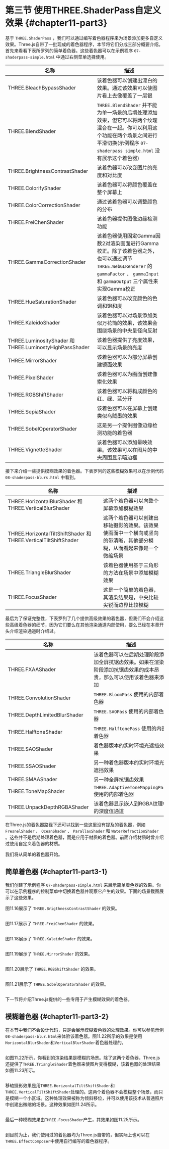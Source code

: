 # 第三节 使用THREE.ShaderPass自定义效果 {#chapter11-part3}

基于 `THREE.ShaderPass` ，我们可以通过编写着色器程序来为场景添加更多自定义效果。Three.js自带了一批现成的着色器程序，本节将它们分成三部分概要介绍。首先来看看下表所罗列的简单着色器。这些着色器可以在示例程序 `07-shaderpass-simple.html` 中通过右侧菜单选择使用。

| 名称 | 描述 |
| --- | --- |
| THREE.BleachBypassShader | 该着色器可以创建出漂白的效果。通过该效果可以使图片看上去像覆盖了一层银 |
| THREE.BlendShader | `THREE.BlendShader` 并不能为单一场景的后期处理添加效果，但它可以将两个纹理混合在一起。你可以利用这个功能在两个场景之间进行平滑切换(示例程序 `07-shaderpass simple.html` 没有展示这个着色器) |
| THREE.BrightnessContrastShader | 该着色器可以改变图片的亮度和对比度 |
| THREE.ColorifyShader | 该着色器可以将颜色覆盖在整个屏幕上 |
| THREE.ColorCorrectionShader | 通过该着色器可以调整颜色的分布 |
| THREE.FreiChenShader | 该着色器提供图像边缘检测功能 |
| THREE.GammaCorrectionShader | 该着色器使用固定Gamma因数2对渲染画面进行Gamma校正。除了该着色器之外，也可以通过调节 `THREE.WebGLRenderer` 的 `gammaFactor` 、 `gammaInput` 和 `gammaOutput` 三个属性来实现Gamma校正 |
| THREE.HueSaturationShader | 该着色器可以改变颜色的色调和饱和度 |
| THREE.KaleidoShader | 该着色器可以对场景添加类似万花筒的效果，该效果会围绕场景的中央呈径向反射 |
| THREE.LuminosityShader 和 THREE.LuminostyHighPassShader | 该着色器提供了亮度效果，可以显示场景的亮度 |
| THREE.MirrorShader | 该着色器可以为部分屏幕创建镜面效果 |
| THREE.PixelShader | 该着色器可以为画面创建像索化效果 |
| THREE.RGBShiftShader | 该着色器可以将构成颜色的红、绿、蓝分开 |
| THREE.SepiaShader | 该着色器可以在屏幕上创建类似乌贼墨的效果 |
| THREE.SobelOperatorShader | 这是另一个提供图像边缘检测功能的着色器 |
| THREE.VignetteShader | 该着色器可以添加晕映效果。该效果可以在图片的中央周围显示暗边框 |

接下来介绍一些提供模糊效果的着色器。下表罗列的这些模糊效果可以在示例代码 `08-shaderpass-blurs.html` 中看到。

| 名称 | 描述 |
| --- | --- |
| THREE.HorizontalBlurShader 和 THREE.VerticalBlurShader | 这两个着色器可以向整个屏幕添加模糊效果 |
| THREE.HorizontalTiltShiftShader 和 THREE.VerticalTiltShiftShader | 这两个着色器可以创建出移轴摄影的效果。该效果使画面中一个横向或竖向的带清晰，其他部分模糊，从而看起来像是一个微缩场景 |
| THREE.TriangleBlurShader | 该着色器使用基于三角形的方法在场景中添加模糊效果 |
| THREE.FocusShader | 这是一个简单的着色器，其渲染结果是，中央比较尖锐而边界比较模糊 |

最后为了保证完整性，下表罗列了几个提供高级效果的着色器，但我们不会介绍这些高级着色器的细节，因为它们要么在其他渲染通道内部使用，要么已经在本章开头介绍渲染通道时介绍过。

| 名称 | 描述 |
| --- | --- |
| THREE.FXAAShader | 该着色器可以在后期处理阶段添加全屏抗锯齿效果。如果在渲染阶段添加抗锯齿效果的成本昂贵，那么可以使用该着色器来添加 |
| THREE.ConvolutionShader | `THREE.BloomPass` 使用的内部着色器 |
| THREE.DepthLimitedBlurShader | `THREE.SAOPass` 使用的内部着色器 |
| THREE.HalftoneShader | `THREE.HalftonePass` 使用的内部着色器 |
| THREE.SAOShader | 着色器版本的实时环境光遮挡效果 |
| THREE.SSAOShader | 另一种着色器版本的实时环境光遮挡效果 |
| THREE.SMAAShader | 另一种全屏抗锯齿效果 |
| THREE.ToneMapShader | `THREE.AdaptiveToneMappingPass` 使用的内部着色器 |
| THREE.UnpackDepthRGBAShader | 该着色器显示嵌人到RGBA纹理中的深度值通道 |

在Three.js的着色器路径下还可以找到一些这里没有提及的着色器，例如 `FresnelShader` 、 `OceanShader` 、 `ParallaxShader` 和 `WaterRefractionShader` 。这些并不是后期处理着色器，而是应用于材质的着色器。前面介绍材质时曾介绍过使用自定义着色器的材质。

我们将从简单的着色器开始。

## 简单着色器 {#chapter11-part3-1}

我们创建了示例程序 `07-shaderpass-simple.html` 来展示简单着色器的效果。你可以在示例程序的控制菜单中切换着色器并观察它产生的效果。下面的场景截图展示了这些效果。

图11.16展示了 `THREE.BrigthnessContrastShader` 的效果。

<Image :index="16" />

图11.17展示了 `THREE.FreiChenShader` 的效果。

<Image :index="17" />

图11.18展示了 `THREE.KaleidoShader` 的效果。

<Image :index="18" />

图11.19展示了 `THREE.MirrorShader` 的效果。

<Image :index="19" />

图11.20展示了 `THREE.RGBShiftShader` 的效果。

<Image :index="20" />

图11.21展示了 `THREE.SobelOperatorShader` 的效果。

<Image :index="21" />

下一节将介绍Three.js提供的一些专用于产生模糊效果的着色器。

## 模糊着色器 {#chapter11-part3-2}

在本节中我们不会设计代码，只是会展示模糊着色器的处理效果。你可以参见示例`08-shaderpass-blur.html`来体验该着色器。图11.22所示的效果是使用`HorizontalBlurShader`和`VerticalBlurShader`着色器处理的。

<Image :index="22" />

如图11.22所示，你看到的渲染结果是模糊的场景。除了这两个着色器，Three.js还提供了`THREE.TriangleShader`着色器来使图片变得模糊，该着色器的处理结果如图11.23所示。

<Image :index="23" />

移轴摄影效果是用`THREE.HorizontalTiltShiftShader`和`THREE.VerticalTiltShiftShader`处理的。这两个着色器不会模糊整个场景，而只是模糊一个小区域。这种处理效果被称为倾斜移位，并可以使用该技术从普通照片中创建出微缩的场景。这种效果如图11.24所示。

<Image :index="24" />

最后一种模糊效果由`THREE.FocusShader`产生，其效果如图11.25所示。

<Image :index="25" />

到目前为止，我们使用过的着色器均为Three.js自带的，但实际上也可以在`THREE.EffectComposer`中使用自行编写的着色器程序。